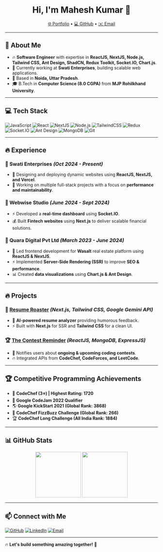 <h1 align="center">Hi, I'm Mahesh Kumar 👋</h1>
<p align="center">
  <a href="https://mahesh-portfolio-theta.vercel.app/">🌐 Portfolio</a> •
  <a href="https://github.com/iammk105209">💻 GitHub</a> •
  <a href="mailto:iammk105209@gmail.com">✉️ Email</a>
</p>

---

## 🚀 About Me
- 🔥 **Software Engineer** with expertise in **ReactJS, NextJS, Node.js, Tailwind CSS, Ant Design, ShadCN, Redux Toolkit, Socket.IO, Chart.js**.
- 💼 Currently working at **Swati Enterprises**, building scalable web applications.
- 📍 Based in **Noida, Uttar Pradesh**.
- 🎓 B.Tech in **Computer Science (8.0 CGPA)** from **MJP Rohilkhand University**.

---

## 💻 Tech Stack
![JavaScript](https://img.shields.io/badge/JavaScript-F7DF1E?style=for-the-badge&logo=javascript&logoColor=black)
![React](https://img.shields.io/badge/ReactJS-61DAFB?style=for-the-badge&logo=react&logoColor=black)
![NextJS](https://img.shields.io/badge/NextJS-000000?style=for-the-badge&logo=next.js&logoColor=white)
![Node.js](https://img.shields.io/badge/Node.js-339933?style=for-the-badge&logo=nodedotjs&logoColor=white)
![TailwindCSS](https://img.shields.io/badge/TailwindCSS-06B6D4?style=for-the-badge&logo=tailwindcss&logoColor=white)
![Redux](https://img.shields.io/badge/Redux-764ABC?style=for-the-badge&logo=redux&logoColor=white)
![Socket.IO](https://img.shields.io/badge/Socket.IO-010101?style=for-the-badge&logo=socket.io&logoColor=white)
![Ant Design](https://img.shields.io/badge/AntDesign-0170FE?style=for-the-badge&logo=antdesign&logoColor=white)
![MongoDB](https://img.shields.io/badge/MongoDB-47A248?style=for-the-badge&logo=mongodb&logoColor=white)
![Git](https://img.shields.io/badge/Git-F05032?style=for-the-badge&logo=git&logoColor=white)

---

## 🔥 Experience

### 🏢 Swati Enterprises *(Oct 2024 - Present)*
- 🚀 Designing and deploying dynamic websites using **ReactJS, NextJS, and Vercel**.
- 🔧 Working on multiple full-stack projects with a focus on **performance and maintainability**.

### 🏢 Webwise Studio *(June 2024 - Sept 2024)*
- ⚡ Developed a **real-time dashboard** using **Socket.IO**.
- 💰 Built **Fintech websites** using **Next.js** to deliver scalable financial solutions.

### 🏢 Quara Digital Pvt Ltd *(March 2023 - June 2024)*
- 🏡 Led frontend development for **Wasalt** real estate platform using **ReactJS & NextJS**.
- ⚡ Implemented **Server-Side Rendering (SSR)** to improve **SEO & performance**.
- 📊 Created **data visualizations** using **Chart.js & Ant Design**.

---

## 🔥 Projects

### 🎯 [Resume Roaster](https://github.com/iammk105209/resume-roaster) *(Next.js, Tailwind CSS, Google Gemini API)*
- 🤖 **AI-powered resume analyzer** providing humorous feedback.
- ⚡ Built with **Next.js** for SSR and **Tailwind CSS** for a clean UI.

### 🏆 [The Contest Reminder](https://github.com/iammk105209/contest-reminder) *(ReactJS, MongoDB, ExpressJS)*
- 📅 Notifies users about **ongoing & upcoming coding contests**.
- 🔥 Integrated APIs from **CodeChef, CodeForces, and LeetCode**.

---

## 🏆 Competitive Programming Achievements
- 🏅 **CodeChef (3⭐) | Highest Rating: 1720**
- 🥇 **Google CodeJam 2022 Qualifier**
- 🌎 **Google KickStart 2021 (Global Rank: 3868)**
- 🚀 **CodeChef FizzBuzz Challenge (Global Rank: 266)**
- 🏆 **CodeChef Long Challenge (All India Rank: 1884)**

---

## 📊 GitHub Stats  
<p align="center">
  <img src="https://github-readme-stats-git-masterrstaa-rickstaa.vercel.app/api?username=iammk105209&show_icons=true&theme=radical" height="150">
  <img src="https://github-readme-streak-stats.herokuapp.com/?user=iammk105209&theme=radical" height="150">
</p>

---

## 📫 Connect with Me
[![GitHub](https://img.shields.io/badge/GitHub-171515?style=for-the-badge&logo=github&logoColor=white)](https://github.com/iammk105209)
[![LinkedIn](https://img.shields.io/badge/LinkedIn-0077B5?style=for-the-badge&logo=linkedin&logoColor=white)](https://www.linkedin.com/in/yourprofile)
[![Email](https://img.shields.io/badge/Email-D14836?style=for-the-badge&logo=gmail&logoColor=white)](mailto:iammk105209@gmail.com)

---

🔥 **Let's build something amazing together!** 🚀
